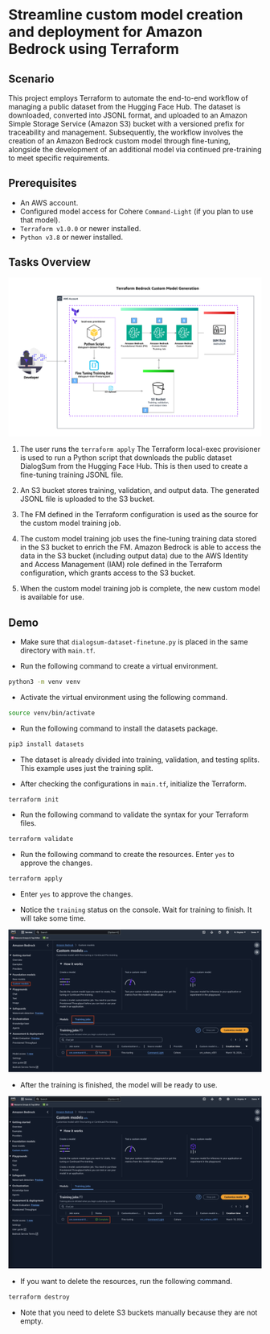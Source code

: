 # Streamline custom model creation and deployment for Amazon Bedrock using Terraform

## Scenario

This project employs Terraform to automate the end-to-end workflow of managing a public dataset from the Hugging Face Hub. 
The dataset is downloaded, converted into JSONL format, and uploaded to an Amazon Simple Storage Service (Amazon S3) bucket 
with a versioned prefix for traceability and management. Subsequently, the workflow involves the creation of an Amazon Bedrock 
custom model through fine-tuning, alongside the development of an additional model via continued pre-training to meet specific 
requirements.

## Prerequisites

- An AWS account. 
- Configured model access for Cohere `Command-Light` (if you plan to use that model).
- `Terraform v1.0.0` or newer installed.
- `Python v3.8` or newer installed.

## Tasks Overview

![complete](/pics/Overview.png)

1. The user runs the `terraform apply` The Terraform local-exec provisioner is used to run a Python script that downloads the 
public dataset DialogSum from the Hugging Face Hub. This is then used to create a fine-tuning training JSONL file.

2. An S3 bucket stores training, validation, and output data. The generated JSONL file is uploaded to the S3 bucket.

3. The FM defined in the Terraform configuration is used as the source for the custom model training job.

4. The custom model training job uses the fine-tuning training data stored in the S3 bucket to enrich the FM. Amazon Bedrock 
is able to access the data in the S3 bucket (including output data) due to the AWS Identity and Access Management (IAM) role 
defined in the Terraform configuration, which grants access to the S3 bucket.

5. When the custom model training job is complete, the new custom model is available for use.

## Demo

- Make sure that `dialogsum-dataset-finetune.py` is placed in the same directory with `main.tf`.

- Run the following command to create a virtual environment.

```bash
python3 -m venv venv
```

- Activate the virtual environment using the following command.

```bash
source venv/bin/activate
```

- Run the following command to install the datasets package.

```bash
pip3 install datasets
```

- The dataset is already divided into training, validation, and testing splits. This example uses just the training split.

- After checking the configurations in `main.tf`, initialize the Terraform.

```bash
terraform init
```

- Run the following command to validate the syntax for your Terraform files.

```bash
terraform validate
```

- Run the following command to create the resources. Enter `yes` to approve the changes.

```bash
terraform apply
```

- Enter `yes` to approve the changes.

- Notice the `training` status on the console. Wait for training to finish. It will take some time.

![training](/pics/Console-Training.png)

- After the training is finished, the model will be ready to use.

![complete](/pics/Console-Complete.png)

- If you want to delete the resources, run the following command.

```bash
terraform destroy
```

- Note that you need to delete S3 buckets manually because they are not empty.
